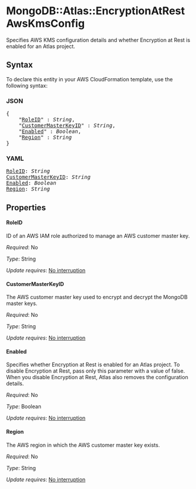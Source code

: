 # MongoDB::Atlas::EncryptionAtRest AwsKmsConfig

Specifies AWS KMS configuration details and whether Encryption at Rest is enabled for an Atlas project.

## Syntax

To declare this entity in your AWS CloudFormation template, use the following syntax:

### JSON

<pre>
{
    "<a href="#roleid" title="RoleID">RoleID</a>" : <i>String</i>,
    "<a href="#customermasterkeyid" title="CustomerMasterKeyID">CustomerMasterKeyID</a>" : <i>String</i>,
    "<a href="#enabled" title="Enabled">Enabled</a>" : <i>Boolean</i>,
    "<a href="#region" title="Region">Region</a>" : <i>String</i>
}
</pre>

### YAML

<pre>
<a href="#roleid" title="RoleID">RoleID</a>: <i>String</i>
<a href="#customermasterkeyid" title="CustomerMasterKeyID">CustomerMasterKeyID</a>: <i>String</i>
<a href="#enabled" title="Enabled">Enabled</a>: <i>Boolean</i>
<a href="#region" title="Region">Region</a>: <i>String</i>
</pre>

## Properties

#### RoleID

ID of an AWS IAM role authorized to manage an AWS customer master key.

_Required_: No

_Type_: String

_Update requires_: [No interruption](https://docs.aws.amazon.com/AWSCloudFormation/latest/UserGuide/using-cfn-updating-stacks-update-behaviors.html#update-no-interrupt)

#### CustomerMasterKeyID

The AWS customer master key used to encrypt and decrypt the MongoDB master keys.

_Required_: No

_Type_: String

_Update requires_: [No interruption](https://docs.aws.amazon.com/AWSCloudFormation/latest/UserGuide/using-cfn-updating-stacks-update-behaviors.html#update-no-interrupt)

#### Enabled

Specifies whether Encryption at Rest is enabled for an Atlas project. To disable Encryption at Rest, pass only this parameter with a value of false. When you disable Encryption at Rest, Atlas also removes the configuration details.

_Required_: No

_Type_: Boolean

_Update requires_: [No interruption](https://docs.aws.amazon.com/AWSCloudFormation/latest/UserGuide/using-cfn-updating-stacks-update-behaviors.html#update-no-interrupt)

#### Region

The AWS region in which the AWS customer master key exists.

_Required_: No

_Type_: String

_Update requires_: [No interruption](https://docs.aws.amazon.com/AWSCloudFormation/latest/UserGuide/using-cfn-updating-stacks-update-behaviors.html#update-no-interrupt)

